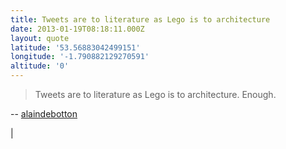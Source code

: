 ```yaml
---
title: Tweets are to literature as Lego is to architecture
date: 2013-01-19T08:18:11.000Z
layout: quote
latitude: '53.56883042499151'
longitude: '-1.790882129270591'
altitude: '0'
---
```

> Tweets are to literature as Lego is to architecture. Enough. 

-- [alaindebotton](https://twitter.com/alaindebotton/status/290414307559219200)



 |
